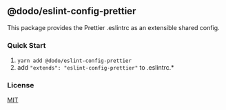 ## @dodo/eslint-config-prettier
This package provides the Prettier .eslintrc as an extensible shared config.

### Quick Start
1. `yarn add @dodo/eslint-config-prettier`
2. add `"extends": "eslint-config-prettier"` to .eslintrc.*

### License
[MIT](LICENSE)
